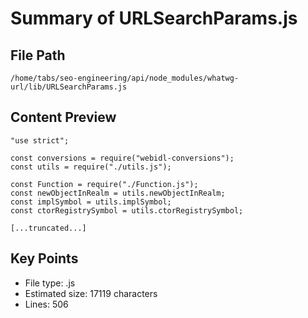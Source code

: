 # Summary of URLSearchParams.js
  
## File Path
`/home/tabs/seo-engineering/api/node_modules/whatwg-url/lib/URLSearchParams.js`

## Content Preview
```
"use strict";

const conversions = require("webidl-conversions");
const utils = require("./utils.js");

const Function = require("./Function.js");
const newObjectInRealm = utils.newObjectInRealm;
const implSymbol = utils.implSymbol;
const ctorRegistrySymbol = utils.ctorRegistrySymbol;

[...truncated...]
```

## Key Points
- File type: .js
- Estimated size: 17119 characters
- Lines: 506
